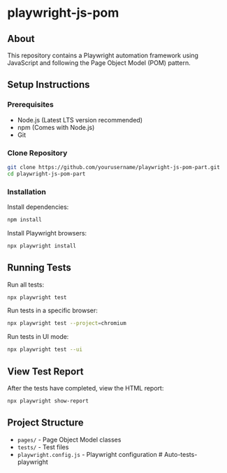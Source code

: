# playwright-js-pom

## About

This repository contains a Playwright automation framework using JavaScript and following the Page Object Model (POM) pattern.

## Setup Instructions

### Prerequisites

- Node.js (Latest LTS version recommended)
- npm (Comes with Node.js)
- Git

### Clone Repository

```bash
git clone https://github.com/yourusername/playwright-js-pom-part.git
cd playwright-js-pom-part
```

### Installation

Install dependencies:

```bash
npm install
```

Install Playwright browsers:

```bash
npx playwright install
```

## Running Tests

Run all tests:

```bash
npx playwright test
```

Run tests in a specific browser:

```bash
npx playwright test --project=chromium
```

Run tests in UI mode:

```bash
npx playwright test --ui
```

## View Test Report

After the tests have completed, view the HTML report:

```bash
npx playwright show-report
```

## Project Structure

- `pages/` - Page Object Model classes
- `tests/` - Test files
- `playwright.config.js` - Playwright configuration
#   A u t o - t e s t s - p l a y w r i g h t  
 